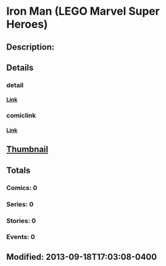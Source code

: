 # Iron Man (LEGO Marvel Super Heroes)
## Description: 
## Details
### detail
#### [Link](http://marvel.com/characters/29/iron_man?utm_campaign=apiRef&utm_source=d8455188da2836f893171a8a63981172)
### comiclink
#### [Link](http://marvel.com/comics/characters/1017294/iron_man_lego_marvel_super_heroes?utm_campaign=apiRef&utm_source=d8455188da2836f893171a8a63981172)
## [Thumbnail](http://i.annihil.us/u/prod/marvel/i/mg/6/90/5239c3cc8a259.jpg)
## Totals
### Comics: 0
### Series: 0
### Stories: 0
### Events: 0
## Modified: 2013-09-18T17:03:08-0400